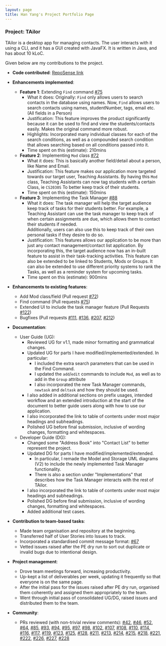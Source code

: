 ```yaml
---
layout: page
title: Han Yang's Project Portfolio Page
---
```


### Project: TAilor

TAilor is a desktop app for managing contacts. The user interacts with it using a CLI, and it has a GUI
created with JavaFX. It is written in Java, and has about 10 kLoC.

Given below are my contributions to the project.

* **Code contributed**: [RepoSense link](https://nus-cs2103-ay2122s2.github.io/tp-dashboard/?search=festivecat&breakdown=true)

* **Enhancements implemented**:
  * **Feature 1**: Extending `Find` command [\#75]()
    * What it does:
      Originally: `Find` only allows users to search contacts in the database using names.
      Now, `Find` allows users to search contacts using names, studentNumber, tags, email etc. (All fields in a Person)
    * Justification:
      This feature improves the product significantly because it can be used to find and view the
      students/contacts easily. Makes the original command more robust.
    * Highlights:
      Incorporated many individual classes for each of the search conditions, as well as a compounded search condition
      that allows searching based on all conditions passed into it.
    * Time spent on this (estimate):
      210mins
  * **Feature 2**: Implementing `Mod` class [\#72]()
    * What it does:
      This is basically another field/detail about a person, like Name and Email.
    * Justification:
      This feature makes our application more targeted towards our target user, Teaching Assistants.
      By having this `Mod` class, Teaching Assistants can now tag students with a certain Class, ie `CS2030S`
      To better keep track of their students.
    * Time spent on this (estimate):
      150mins
  * **Feature 3**: Implementing the Task Manager [\#88]()
    * What it does:
      The task manager will help the target audience keep track of tasks for their students better.
      For example, a Teaching Assistant can use the task manager to keep track of when certain assignments are due,
      which allows them to contact their students if needed. <br>
      Additionally, users can also use this to keep track of their own personal tasks if they desire to do so.
    * Justification:
      This features allows our application to be more than just any contact management/contact list application.
      By incorporating this, the target audience now has an in-built feature to assist in their task-tracking activities.
      This feature can also be extended to be linked to Students, Mods or Groups. It can also be extended to use
      different priority systems to rank the Tasks, as well as a reminder system for upcoming tasks.
    * Time spent on this (estimate):
      900mins

* **Enhancements to existing features**:
  * Add Mod class/field (Pull request [\#72]())
  * Find command (Pull requests [\#75]())
  * Extended UI to include the task manager feature (Pull Requests [\#122]())
  * Bugfixes (Pull requests [\#111](), [\#136](), [\#207](), [\#212]())

* **Documentation**:
  * User Guide (UG):
    * Reviewed UG for v1.1, made minor formatting and grammatical changes.
    * Updated UG for parts I have modified/implemented/extended. In particular:
      * I included the extra search parameters that can be used in the Find Command.
      * I updated the `add`/`edit` commands to include `Mod`, as well as to add in the `Group` attribute
      * I also incorporated the new Task Manager commands, `newtask` and `deltask` and how they should be used.
    * I also added in additional sections on prefix usages, intended workflow and an extended introduction at the start
      of the document to better guide users along with how to use our application.
    * I also incorporated the link to table of contents under most major headings and subheadings.
    * Polished UG before final submission, inclusive of wording changes, formatting and whitespaces.
  * Developer Guide (DG):
    * Changed some "Address Book" into "Contact List" to better represent the project.
    * Updated DG for parts I have modified/implemented/extended.
      * In particular, I remade the Model and Storage UML diagrams (V2) to include the newly implemented Task Manager functionality.
      * There is also a section under "Implementations" that describes how the Task Manager interacts with the rest of TAilor.
    * I also incorporated the link to table of contents under most major headings and subheadings.
    * Polished DG before final submission, inclusive of wording changes, formatting and whitespaces.
    * Added additional test cases.

* **Contribution to team-based tasks**:
  * Made team organisation and repository at the beginning.
  * Transferred half of User Stories into Issues to track.
  * Incorporated a standardised commit message format: [\#67]()
  * Vetted issues raised after the PE dry run to sort out duplicate or invalid bugs due to intentional design.

* **Project management**:
  * Drove team meetings forward, increasing productivity.
  * Up-kept a list of deliverables per week, updating it frequently so that everyone
  is on the same page.
  * After the initial pass for the issues raised after PE dry run, organised them coherently and assigned them appropriately
    to the team.
  * Went through initial pass of consolidated UG/DG, raised issues and distributed them to the team.

* **Community**:
  * PRs reviewed (with non-trivial review comments):
  [\#42](), [\#46](), [\#52](), [\#64](), [\#85](), [\#93](), [\#94](), [\#95](), [\#97](), [\#98](),
  [\#102](), [\#107](), [\#108](), [\#110](), [\#114](), [\#116](), [\#117](), [\#119](), [\#123](),
  [\#125](), [\#128](), [\#211](), [\#213](), [\#214](), [\#215](), [\#218](), [\#221](), [\#222](),
  [\#226](), [\#227](), [\#228]()
